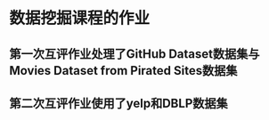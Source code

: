 # 数据挖掘课程的作业
## 第一次互评作业处理了GitHub Dataset数据集与Movies Dataset from Pirated Sites数据集
## 第二次互评作业使用了yelp和DBLP数据集
